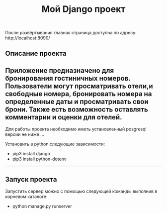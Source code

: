 <p align="center">
    <h1 align="center">Мой Django проект</h1>
    <br>


После развёртывания главная страница доступна по адресу:
http://localhost:8090/

Описание проекта
-------------------
Приложение предназначено для бронирования гостиничных номеров. 
Пользователи могут просматривать отели,и свободные номера, 
бронировать номера на определенные даты и просматривать свои
брони. Также есть возможность оставлять комментарии
и оценки для отелей.
-------------------

Для работы проекта необходимо иметь установленный posgresql версии не ниже ...

Установить в python следующие зависимости:
- pip3 install django
- pip3 install python-dotenv
-------------------

Запуск проекта
-------------------
Запустить сервер можно с помощью следующей команды выполнив в корневом каталоге:
- python manage.py runserver





